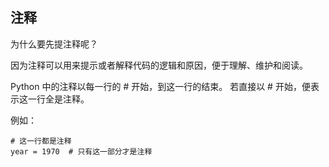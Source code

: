 ## 注释 ##
为什么要先提注释呢？

因为注释可以用来提示或者解释代码的逻辑和原因，便于理解、维护和阅读。

Python 中的注释以每一行的 # 开始，到这一行的结束。
若直接以 # 开始，便表示这一行全是注释。

例如：
```
# 这一行都是注释
year = 1970  # 只有这一部分才是注释
```
